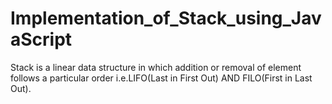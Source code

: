 # Implementation_of_Stack_using_JavaScript
Stack is a linear data structure in which addition or removal of element follows a particular order i.e.LIFO(Last in First Out) AND FILO(First in Last Out).

